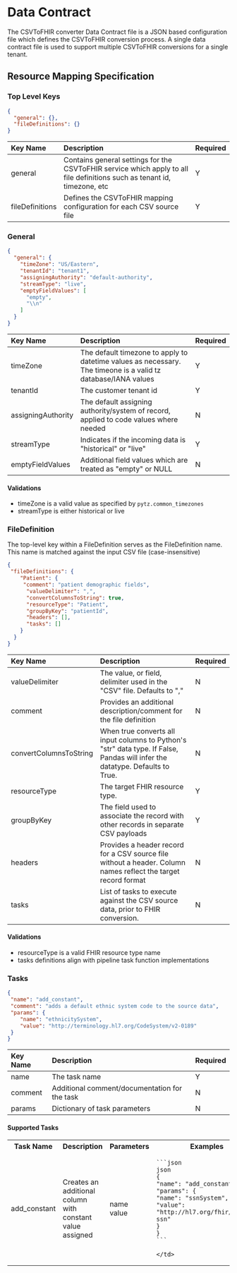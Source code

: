 # Data Contract

The CSVToFHIR converter Data Contract file is a JSON based configuration file which defines the CSVToFHIR
conversion process. A single data contract file is used to support multiple CSVToFHIR conversions for a single tenant. 

## Resource Mapping Specification

### Top Level Keys
```json
{
  "general": {},
  "fileDefinitions": {}
}
```

| Key Name        | Description                                                                                                             | Required |
|:----------------|:------------------------------------------------------------------------------------------------------------------------|:---------|
| general         | Contains general settings for the CSVToFHIR service which apply to all file definitions such as tenant id, timezone, etc | Y        |
| fileDefinitions | Defines the CSVToFHIR mapping configuration for each CSV source file                                                  | Y        |

### General 
```json
{
  "general": {
    "timeZone": "US/Eastern",
    "tenantId": "tenant1",
    "assigningAuthority": "default-authority",
    "streamType": "live",
    "emptyFieldValues": [
      "empty",
      "\\n"
    ]
  }
}
```

| Key Name           | Description                                                                                                   | Required |
|:-------------------|:--------------------------------------------------------------------------------------------------------------|:---------|
| timeZone           | The default timezone to apply to datetime values as necessary. The timeone is a valid tz database/IANA values | Y        |
| tenantId           | The customer tenant id                                                                                        | Y        |
| assigningAuthority | The default assigning authority/system of record, applied to code values where needed                         | N        |
| streamType         | Indicates if the incoming data is "historical" or "live"                                                      | Y        |
| emptyFieldValues   | Additional field values which are treated as "empty" or NULL                                                  | N        |


#### Validations
- timeZone is a valid value as specified by `pytz.common_timezones`
- streamType is either historical or live

### FileDefinition
The top-level key within a FileDefinition serves as the FileDefinition name. This name is matched against the input CSV file (case-insensitive)
```json
{
 "fileDefinitions": {
    "Patient": {
     "comment": "patient demographic fields",
      "valueDelimiter": ",",
      "convertColumnsToString": true,
      "resourceType": "Patient",
      "groupByKey": "patientId",
      "headers": [],
      "tasks": []
    }
  }
}
```

| Key Name               | Description                                                                                                                   | Required |
|:-----------------------|:------------------------------------------------------------------------------------------------------------------------------|:---------|
| valueDelimiter         | The value, or field, delimiter used in the "CSV" file. Defaults to ","                                                        | N        |
| comment                | Provides an additional description/comment for the file definition                                                            | N        |
| convertColumnsToString | When true converts all input columns to Python's "str" data type. If False, Pandas will infer the datatype. Defaults to True. | N        | 
| resourceType           | The target FHIR resource type.                                                                                                | Y        |
| groupByKey             | The field used to associate the record with other records in separate CSV payloads                                            | Y        |
| headers                | Provides a header record for a CSV source file without a header. Column names reflect the target record format                | N        |
| tasks                  | List of tasks to execute against the CSV source data, prior to FHIR conversion.                                               | N        |

#### Validations

- resourceType is a valid FHIR resource type name
- tasks definitions align with pipeline task function implementations


### Tasks

```json
{
 "name": "add_constant",
 "comment": "adds a default ethnic system code to the source data",
 "params": {
    "name": "ethnicitySystem",
    "value": "http://terminology.hl7.org/CodeSystem/v2-0189"
 }
}
```


| Key Name | Description                                   | Required |
|:---------|:----------------------------------------------|:---------|
| name     | The task name                                 | Y        |
| comment  | Additional comment/documentation for the task | N        |
| params   | Dictionary of task parameters                 | N        |


#### Supported Tasks

<table>
<tr>
    <th>Task Name</th>
    <th>Description</th>
    <th>Parameters</th>
    <th>Examples</th></tr>
<tr>
    <td>add_constant</td>
    <td>Creates an additional column with constant value assigned</td>
    <td>name<br>value</td>
    <td>
    
    ```json
    json
    {
    "name": "add_constant",
    "params": {
    "name": "ssnSystem",
    "value": "http://hl7.org/fhir/sid/us-ssn"
    }
    }
    ```
    
    </td>
</tr>
</table>


